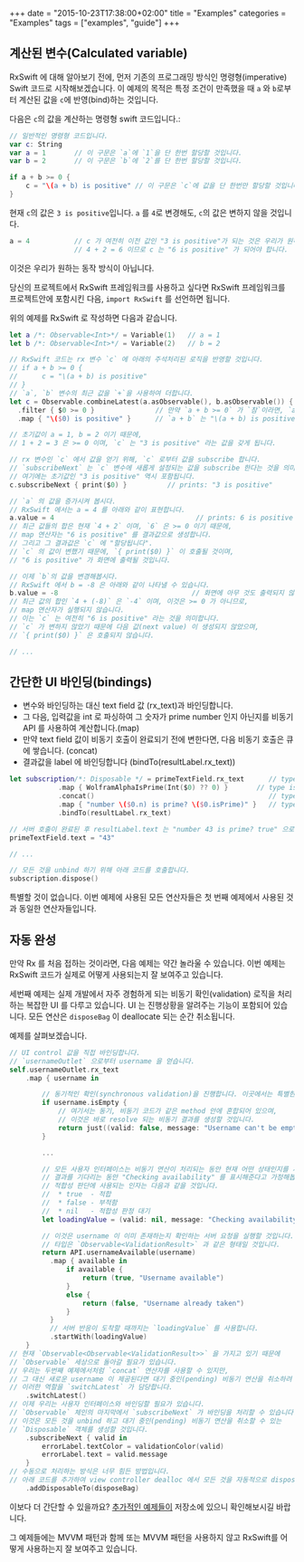 +++
date = "2015-10-23T17:38:00+02:00"
title = "Examples"
categories = "Examples"
tags = ["examples", "guide"]
+++

## 계산된 변수(Calculated variable)

RxSwift 에 대해 알아보기 전에, 먼저 기존의 프로그래밍 방식인 명령형(imperative) Swift 코드로 시작해보겠습니다.
이 예제의 목적은 특정 조건이 만족했을 때 `a` 와 `b`로부터 계산된 값을 `c`에 반영(bind)하는 것입니다.

다음은 `c`의 값을 계산하는 명령형 swift 코드입니다.:

```swift
// 일반적인 명령형 코드입니다.
var c: String
var a = 1       // 이 구문은 `a`에 `1`을 단 한번 할당할 것입니다.
var b = 2       // 이 구문은 `b`에 `2`를 단 한번 할당할 것입니다.

if a + b >= 0 {
    c = "\(a + b) is positive" // 이 구문은 `c`에 값을 단 한번만 할당할 것입니다.
}
```

현재 `c`의 값은 `3 is positive`입니다. `a` 를 `4`로 변경해도, `c`의 값은 변하지 않을 것입니다.

```swift
a = 4           // c 가 여전히 이전 값인 "3 is positive"가 되는 것은 우리가 원하는 동작 방식이 아닐 것입니다.
                // 4 + 2 = 6 이므로 c 는 "6 is positive" 가 되어야 합니다.
```

이것은 우리가 원하는 동작 방식이 아닙니다.

당신의 프로젝트에서 RxSwift 프레임워크를 사용하고 싶다면 RxSwift 프레임워크를 프로젝트안에 포함시킨 다음, `import RxSwift` 를 선언하면 됩니다.

위의 예제를 RxSwift 로 작성하면 다음과 같습니다.

```swift
let a /*: Observable<Int>*/ = Variable(1)   // a = 1
let b /*: Observable<Int>*/ = Variable(2)   // b = 2

// RxSwift 코드는 rx 변수 `c` 에 아래의 주석처리된 로직을 반영할 것입니다.
// if a + b >= 0 {
//      c = "\(a + b) is positive"
// }
// `a`, `b` 변수의 최근 값을 `+`을 사용하여 더합니다.
let c = Observable.combineLatest(a.asObservable(), b.asObservable()) { $0 + $1 }     
  .filter { $0 >= 0 }               // 만약 `a + b >= 0` 가 `참`이라면, `a + b` 는 map 연산자에게 전달됩니다.
  .map { "\($0) is positive" }      // `a + b` 는 "\(a + b) is positive" 으로 mapping(변환) 됩니다.

// 초기값이 a = 1, b = 2 이기 때문에,
// 1 + 2 = 3 은 >= 0 이며, `c` 는 "3 is positive" 라는 값을 갖게 됩니다.

// rx 변수인 `c` 에서 값을 얻기 위해, `c` 로부터 값을 subscribe 합니다.
// `subscribeNext` 는 `c` 변수에 새롭게 설정되는 값을 subscribe 한다는 것을 의미합니다.
// 여기에는 초기값인 "3 is positive" 역시 포함됩니다.
c.subscribeNext { print($0) }          // prints: "3 is positive"

// `a` 의 값을 증가시켜 봅시다.
// RxSwift 에서는 a = 4 를 아래와 같이 표현합니다.
a.value = 4                                   // prints: 6 is positive
// 최근 값들의 합은 현재 `4 + 2` 이며, `6` 은 >= 0 이기 때문에,
// map 연산자는 "6 is positive" 를 결과값으로 생성합니다.
// 그리고 그 결과값은 `c` 에 "할당됩니다".
// `c` 의 값이 변했기 때문에, `{ print($0) }` 이 호출될 것이며,
// "6 is positive" 가 화면에 출력될 것입니다.

// 이제 `b`의 값을 변경해봅시다.
// RxSwift 에서 b = -8 은 아래와 같이 나타낼 수 있습니다.
b.value = -8                                 // 화면에 아무 것도 출력되지 않습니다.
// 최근 값의 합인 `4 + (-8)` 은 `-4` 이며, 이것은 >= 0 가 아니므로,
// map 연산자가 실행되지 않습니다.
// 이는 `c` 는 여전히 "6 is positive" 라는 것을 의미합니다.
// `c` 가 변하지 않았기 때문에 다음 값(next value) 이 생성되지 않았으며,
// `{ print($0) }` 은 호출되지 않습니다.

// ...
```

## 간단한 UI 바인딩(bindings)

* 변수와 바인딩하는 대신 text field 값 (rx_text)과 바인딩합니다.
* 그 다음, 입력값을 int 로 파싱하여 그 숫자가 prime number 인지 아닌지를 비동기 API 를 사용하여 계산합니다.(map)
* 만약 text field 값이 비동기 호출이 완료되기 전에 변한다면, 다음 비동기 호출은 큐에 쌓습니다. (concat)
* 결과값을 label 에 바인딩합니다 (bindTo(resultLabel.rx_text))

```swift
let subscription/*: Disposable */ = primeTextField.rx_text      // type is Observable<String>
            .map { WolframAlphaIsPrime(Int($0) ?? 0) }       // type is Observable<Observable<Prime>>
            .concat()                                           // type is Observable<Prime>
            .map { "number \($0.n) is prime? \($0.isPrime)" }   // type is Observable<String>
            .bindTo(resultLabel.rx_text)                        

// 서버 호출이 완료된 후 resultLabel.text 는 "number 43 is prime? true" 으로 설정될 것입니다.
primeTextField.text = "43"

// ...

// 모든 것을 unbind 하기 위해 아래 코드를 호출합니다.
subscription.dispose()
```

특별할 것이 없습니다. 이번 예제에 사용된 모든 연산자들은 첫 번째 예제에서 사용된 것과 동일한 연산자들입니다.

## 자동 완성

만약 Rx 를 처음 접하는 것이라면, 다음 예제는 약간 놀라울 수 있습니다. 이번 예제는 RxSwift 코드가 실제로 어떻게 사용되는지 잘 보여주고 있습니다.

세번째 예제는 실제 개발에서 자주 경험하게 되는 비동기 확인(validation) 로직을 처리하는 복잡한 UI 를 다루고 있습니다. UI 는 진행상황을 알려주는 기능이 포함되어 있습니다.
모든 연산은 `disposeBag` 이 deallocate 되는 순간 취소됩니다.

예제를 살펴보겠습니다.

```swift
// UI control 값을 직접 바인딩합니다.
// `usernameOutlet` 으로부터 username 을 얻습니다.
self.usernameOutlet.rx_text
    .map { username in

        // 동기적인 확인(synchronous validation)을 진행합니다. 이곳에서는 특별한 것이 없습니다.
        if username.isEmpty {
            // 여기서는 동기, 비동기 코드가 같은 method 안에 혼합되어 있으며,
            // 이것은 바로 resolve 되는 비동기 결과를 생성할 것입니다.
            return just((valid: false, message: "Username can't be empty."))
        }

        ...

        // 모든 사용자 인터페이스는 비동기 연산이 처리되는 동안 현재 어떤 상태인지를 사용자에게 알려줍니다.
        // 결과를 기다리는 동안 "Checking availability" 를 표시해준다고 가정해봅시다.
        // 적합성 판단에 사용되는 인자는 다음과 같을 것입니다.
        //  * true  - 적합
        //  * false - 부적함
        //  * nil   - 적합성 판정 대기
        let loadingValue = (valid: nil, message: "Checking availability ...")

        // 이것은 username 이 이미 존재하는지 확인하는 서버 요청을 실행할 것입니다.
        // 타입은 `Observable<ValidationResult>` 과 같은 형태일 것입니다.
        return API.usernameAvailable(username)
          .map { available in
              if available {
                  return (true, "Username available")
              }
              else {
                  return (false, "Username already taken")
              }
          }
          // 서버 반응이 도착할 때까지는 `loadingValue` 를 사용합니다.
          .startWith(loadingValue)
    }
// 현재 `Observable<Observable<ValidationResult>>` 을 가지고 있기 때문에
// `Observable` 세상으로 돌아갈 필요가 있습니다.
// 우리는 두번째 예제에서처럼 `concat` 연산자를 사용할 수 있지만,
// 그 대신 새로운 username 이 제공된다면 대기 중인(pending) 비동기 연산을 취소하려 합니다.
// 이러한 역할을 `switchLatest` 가 담당합니다.
    .switchLatest()
// 이제 우리는 사용자 인터페이스와 바인딩할 필요가 있습니다.
// `Observable` 체인의 마지막에서 `subscribeNext` 가 바인딩을 처리할 수 있습니다.
// 이것은 모든 것을 unbind 하고 대기 중인(pending) 비동기 연산을 취소할 수 있는
// `Disposable` 객체를 생성할 것입니다.
    .subscribeNext { valid in
        errorLabel.textColor = validationColor(valid)
        errorLabel.text = valid.message
    }
// 수동으로 처리하는 방식은 너무 힘든 방법입니다.
// 아래 코드를 추가하여 view controller dealloc 에서 모든 것을 자동적으로 dispose 할 수 있게 합니다.
    .addDisposableTo(disposeBag)
```

이보다 더 간단할 수 있을까요? [추가적인 예제들이](../RxExample) 저장소에 있으니 확인해보시길 바랍니다.

그 예제들에는 MVVM 패턴과 함께 또는 MVVM 패턴을 사용하지 않고 RxSwift를 어떻게 사용하는지 잘 보여주고 있습니다.
